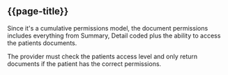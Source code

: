 ## {{page-title}}

Since it's a cumulative permissions model, the document permissions includes everything from Summary, Detail coded plus the ability to access the patients documents.

The provider must check the patients access level and only return documents if the patient has the correct permissions.
